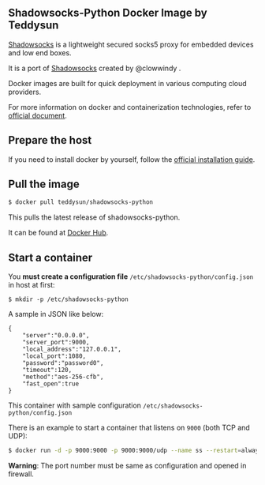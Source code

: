 ## Shadowsocks-Python Docker Image by Teddysun

[Shadowsocks][1] is a lightweight secured socks5 proxy for embedded devices and low end boxes.

It is a port of [Shadowsocks][2] created by @clowwindy .

Docker images are built for quick deployment in various computing cloud providers.

For more information on docker and containerization technologies, refer to [official document][3].

## Prepare the host

If you need to install docker by yourself, follow the [official installation guide][4].

## Pull the image

```bash
$ docker pull teddysun/shadowsocks-python
```

This pulls the latest release of shadowsocks-python.

It can be found at [Docker Hub][5].

## Start a container

You **must create a configuration file**  `/etc/shadowsocks-python/config.json` in host at first:

```
$ mkdir -p /etc/shadowsocks-python
```

A sample in JSON like below:

```
{
    "server":"0.0.0.0",
    "server_port":9000,
    "local_address":"127.0.0.1",
    "local_port":1080,
    "password":"password0",
    "timeout":120,
    "method":"aes-256-cfb",
    "fast_open":true
}
```

This container with sample configuration `/etc/shadowsocks-python/config.json`

There is an example to start a container that listens on `9000` (both TCP and UDP):

```bash
$ docker run -d -p 9000:9000 -p 9000:9000/udp --name ss --restart=always -v /etc/shadowsocks-python:/etc/shadowsocks-python teddysun/shadowsocks-python
```

**Warning**: The port number must be same as configuration and opened in firewall.

[1]: https://github.com/shadowsocks/shadowsocks/tree/master
[2]: https://shadowsocks.org/en/index.html
[3]: https://docs.docker.com/
[4]: https://docs.docker.com/install/
[5]: https://hub.docker.com/r/teddysun/shadowsocks-python/